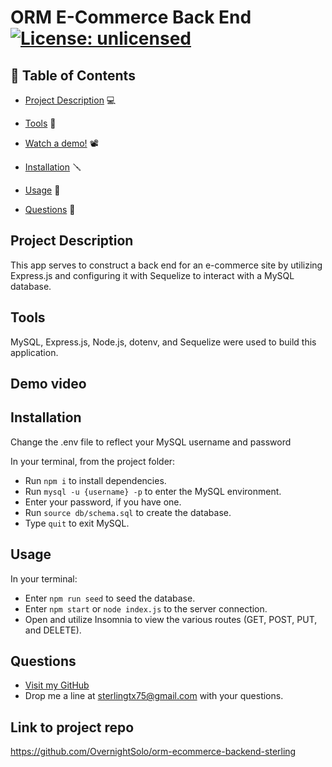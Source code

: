 # ORM E-Commerce Back End [![License: unlicensed](https://img.shields.io/badge/license-This%20project%20is%20not%20licensed-red.svg)](https://img.shields.io/badge/license-This%20project%20is%20not%20licensed-red.svg)

## 📙 Table of Contents

- [Project Description](#project-description) 💻

- [Tools](#tools) 🔧

- [Watch a demo!](#demo-video) 📽️

- [Installation](#installation) 🪛

- [Usage](#usage) 🔑

- [Questions](#questions) 🤔

## Project Description

This app serves to construct a back end for an e-commerce site by utilizing Express.js and configuring it with Sequelize to interact with a MySQL database.

## Tools

MySQL, Express.js, Node.js, dotenv, and Sequelize were used to build this application.

## Demo video

## Installation

Change the .env file to reflect your MySQL username and password

In your terminal, from the project folder:

- Run `npm i` to install dependencies.
- Run `mysql -u {username} -p` to enter the MySQL environment.
- Enter your password, if you have one.
- Run `source db/schema.sql` to create the database.
- Type `quit` to exit MySQL.

## Usage

In your terminal:

- Enter `npm run seed` to seed the database.
- Enter `npm start` or `node index.js` to the server connection.
- Open and utilize Insomnia to view the various routes (GET, POST, PUT, and DELETE).

## Questions

- [Visit my GitHub](https://github.com/OVernightSolo)
- Drop me a line at sterlingtx75@gmail.com with your questions.

## Link to project repo

https://github.com/OvernightSolo/orm-ecommerce-backend-sterling

